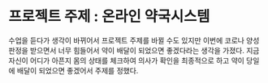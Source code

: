 # 프로젝트 주제 : 온라인 약국시스템

수업을 듣다가 생각이 바뀌어서 프로젝트 주제를 바뀔 수도 있지만 
이번에 코로나 양성 판정을 받으면서 너무 힘들어서 약이 배달이 되었으면 좋겠다라는 생각을 가졌다.
지금 자신이 어디가 아픈지 몸의 상태를 체크하여 의사가 확인을 최종적으로 하고 약이 당일에 배달이 되었으면 좋겠어서 주제를 정했다.

